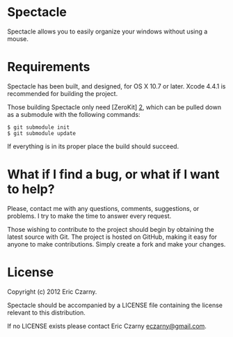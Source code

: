 # Spectacle

Spectacle allows you to easily organize your windows without using a mouse.

# Requirements

Spectacle has been built, and designed, for OS X 10.7 or later. Xcode 4.4.1 is recommended for building the project.

Those building Spectacle only need [ZeroKit] [2], which can be pulled down as a submodule with the following commands:

    $ git submodule init
    $ git submodule update

If everything is in its proper place the build should succeed.

# What if I find a bug, or what if I want to help?

Please, contact me with any questions, comments, suggestions, or problems. I try to make the time to answer every request.

Those wishing to contribute to the project should begin by obtaining the latest source with Git. The project is hosted on GitHub, making it easy for anyone to make contributions. Simply create a fork and make your changes.

# License

Copyright (c) 2012 Eric Czarny.

Spectacle should be accompanied by a LICENSE file containing the license relevant to this distribution.

If no LICENSE exists please contact Eric Czarny <eczarny@gmail.com>.

[1]: http://sparkle.andymatuschak.org
[2]: http://github.com/eczarny/zerokit
